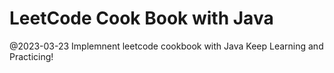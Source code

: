 # LeetCode Cook Book with Java
@2023-03-23
Implemnent leetcode cookbook with Java
Keep Learning and Practicing!
